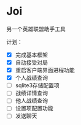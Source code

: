 # Joi
另一个英雄联盟助手工具

计划：
- [x] 完成基本框架
- [x] 自动接受对局
- [x] 重启客户端界面进程功能
- [x] 个人战绩查询
- [ ] sqlite3存储配置项
- [ ] 战绩详情查询
- [ ] 他人战绩查询
- [ ] 设置项配置功能
- [ ] 发送聊天
